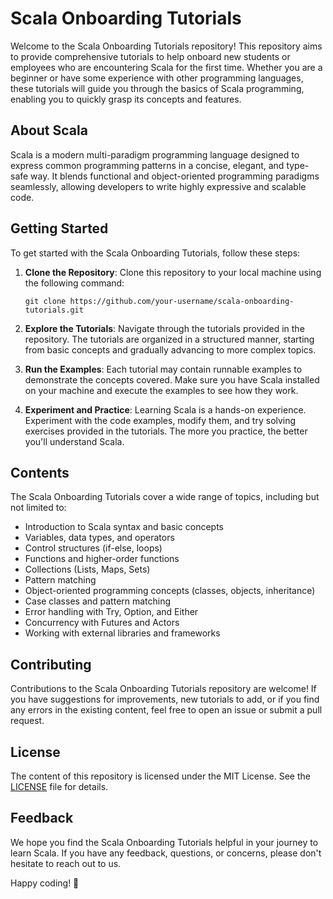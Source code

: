 # Scala Onboarding Tutorials

Welcome to the Scala Onboarding Tutorials repository! This repository aims to provide comprehensive tutorials to help onboard new students or employees who are encountering Scala for the first time. Whether you are a beginner or have some experience with other programming languages, these tutorials will guide you through the basics of Scala programming, enabling you to quickly grasp its concepts and features.

## About Scala

Scala is a modern multi-paradigm programming language designed to express common programming patterns in a concise, elegant, and type-safe way. It blends functional and object-oriented programming paradigms seamlessly, allowing developers to write highly expressive and scalable code.

## Getting Started

To get started with the Scala Onboarding Tutorials, follow these steps:

1. **Clone the Repository**: Clone this repository to your local machine using the following command:

   ```
   git clone https://github.com/your-username/scala-onboarding-tutorials.git
   ```

2. **Explore the Tutorials**: Navigate through the tutorials provided in the repository. The tutorials are organized in a structured manner, starting from basic concepts and gradually advancing to more complex topics.

3. **Run the Examples**: Each tutorial may contain runnable examples to demonstrate the concepts covered. Make sure you have Scala installed on your machine and execute the examples to see how they work.

4. **Experiment and Practice**: Learning Scala is a hands-on experience. Experiment with the code examples, modify them, and try solving exercises provided in the tutorials. The more you practice, the better you'll understand Scala.

## Contents

The Scala Onboarding Tutorials cover a wide range of topics, including but not limited to:

- Introduction to Scala syntax and basic concepts
- Variables, data types, and operators
- Control structures (if-else, loops)
- Functions and higher-order functions
- Collections (Lists, Maps, Sets)
- Pattern matching
- Object-oriented programming concepts (classes, objects, inheritance)
- Case classes and pattern matching
- Error handling with Try, Option, and Either
- Concurrency with Futures and Actors
- Working with external libraries and frameworks

## Contributing

Contributions to the Scala Onboarding Tutorials repository are welcome! If you have suggestions for improvements, new tutorials to add, or if you find any errors in the existing content, feel free to open an issue or submit a pull request.

## License

The content of this repository is licensed under the MIT License. See the [LICENSE](LICENSE) file for details.

## Feedback

We hope you find the Scala Onboarding Tutorials helpful in your journey to learn Scala. If you have any feedback, questions, or concerns, please don't hesitate to reach out to us.

Happy coding! 🚀
